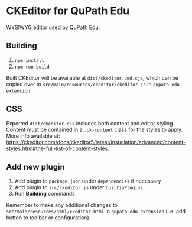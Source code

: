 # CKEditor for QuPath Edu

WYSIWYG editor used by QuPath Edu.

## Building

1. `npm install`
2. `npm run build`

Built CKEditor will be available at `dist/ckeditor.umd.cjs`, which can be copied over to `src/main/resources/ckeditor/ckeditor.js` in `qupath-edu-extension`.

## CSS

Exported `dist/ckeditor.css` includes both content and editor styling. Content must be contained in a `.ck-content` class for the styles to apply. More info available at: https://ckeditor.com/docs/ckeditor5/latest/installation/advanced/content-styles.html#the-full-list-of-content-styles.

## Add new plugin

1. Add plugin to `package.json` under `dependencies` if necessary
2. Add plugin to `src/ckeditor.js` under `builtinPlugins`
3. Run **Building** commands

Remember to make any additional changes to `src/main/resources/html/ckeditor.html` in `qupath-edu-extension` (i.e. add button to toolbar or configuration).
